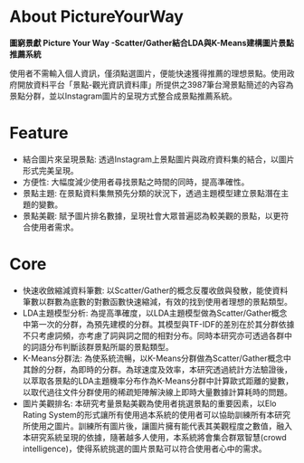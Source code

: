 # About PictureYourWay
**圖窮景獻 Picture Your Way
-Scatter/Gather結合LDA與K-Means建構圖片景點推薦系統**

使用者不需輸入個人資訊，僅須點選圖片，便能快速獲得推薦的理想景點。使用政府開放資料平台「景點-觀光資訊資料庫」所提供之3987筆台灣景點簡述的內容為景點分群，並以Instagram圖片的呈現方式整合成景點推薦系統。

# Feature
* 結合圖片來呈現景點: 透過Instagram上景點圖片與政府資料集的結合，以圖片形式完美呈現。
* 方便性: 大幅度減少使用者尋找景點之時間的同時，提高準確性。
* 景點主題: 在景點資料集無預先分類的狀況下，透過主題模型建立景點潛在主題的變數。
* 景點美觀: 賦予圖片排名數據，呈現社會大眾普遍認為較美觀的景點，以更符合使用者需求。

# Core
* 快速收斂縮減資料筆數: 以Scatter/Gather的概念反覆收斂與發散，能使資料筆數以群數為底數的對數函數快速縮減，有效的找到使用者理想的景點類型。
* LDA主題模型分析: 為提高準確度，以LDA主題模型做為Scatter/Gather概念中第一次的分群，為預先建模的分群。其模型與TF-IDF的差別在於其分群依據不只考慮詞頻，亦考慮了詞與詞之間的相對分布。同時本研究亦可透過各群中的詞語分布判斷該群景點所屬的景點類型。
* K-Means分群法: 為使系統流暢，以K-Means分群做為Scatter/Gather概念中其餘的分群，為即時的分群。為球速度及效率，本研究透過統計方法驗證後，以萃取各景點的LDA主題機率分布作為K-Means分群中計算歐式距離的變數，以取代過往文件分群使用的稀疏矩陣解決線上即時大量數據計算耗時的問題。
* 圖片美觀排名: 本研究考量景點美觀為使用者挑選景點的重要因素，以Elo Rating System的形式讓所有使用過本系統的使用者可以協助訓練所有本研究所使用之圖片。訓練所有圖片後，讓圖片擁有能代表其美觀程度之數值，融入本研究系統呈現的依據，隨著越多人使用，本系統將會集合群眾智慧(crowd intelligence)，使得系統挑選的圖片景點可以符合使用者心中的需求。
